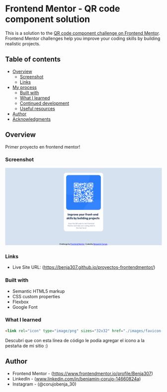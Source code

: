 # Frontend Mentor - QR code component solution

This is a solution to the [QR code component challenge on Frontend Mentor](https://www.frontendmentor.io/challenges/qr-code-component-iux_sIO_H). Frontend Mentor challenges help you improve your coding skills by building realistic projects. 

## Table of contents

- [Overview](#overview)
  - [Screenshot](#screenshot)
  - [Links](#links)
- [My process](#my-process)
  - [Built with](#built-with)
  - [What I learned](#what-i-learned)
  - [Continued development](#continued-development)
  - [Useful resources](#useful-resources)
- [Author](#author)
- [Acknowledgments](#acknowledgments)

## Overview

Primer proyecto en frontend mentor!

### Screenshot

![Desktop](./images/Screenshot_2023-09-16%20Frontend%20Mentor%20QR%20code%20component.png)

### Links

- Live Site URL: (https://benja307.github.io/proyectos-frontendmentor/)

### Built with

- Semantic HTML5 markup
- CSS custom properties
- Flexbox
- Google Font

### What I learned

```html
<link rel="icon" type="image/png" sizes="32x32" href="./images/favicon-32x32.png">
```
Descubrí que con esta línea de código le podía agregar el icono a la pestaña de mi sitio :)

## Author

- Frontend Mentor - (https://www.frontendmentor.io/profile/Benja307)
- LinkedIn - (www.linkedin.com/in/benjamin-corujo-14660824a)
- Instagram - (@corujobenja_30)


